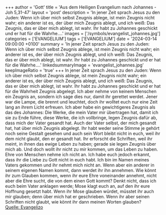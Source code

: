 +++
author = 'Gott'
title = 'Aus dem Heiligen Evangelium nach Johannes - Joh 5,31-47'
layout = 'post'
description = 'In jener Zeit sprach Jesus zu den Juden: Wenn ich über mich selbst Zeugnis ablege, ist mein Zeugnis nicht wahr; ein anderer ist es, der über mich Zeugnis ablegt, und ich weiß: Das Zeugnis, das er über mich ablegt, ist wahr. Ihr habt zu Johannes geschickt und er hat für die Wahrhe....'
images = ['/symbols/evangelist_johannes.jpg']
categories = ['EVANGELIUM']
tags = ['EVANGELIUM']
date = '2024-03-14 09:00:00 +0100'
summary = 'In jener Zeit sprach Jesus zu den Juden: Wenn ich über mich selbst Zeugnis ablege, ist mein Zeugnis nicht wahr; ein anderer ist es, der über mich Zeugnis ablegt, und ich weiß: Das Zeugnis, das er über mich ablegt, ist wahr. Ihr habt zu Johannes geschickt und er hat für die Wahrhe....'
linkedsummaryImage = 'evangelist_johannes.jpg'
keepImageRatio = 'true'
+++
In jener Zeit sprach Jesus zu den Juden: Wenn ich über mich selbst Zeugnis ablege, ist mein Zeugnis nicht wahr;
ein anderer ist es, der über mich Zeugnis ablegt, und ich weiß: Das Zeugnis, das er über mich ablegt, ist wahr.
Ihr habt zu Johannes geschickt und er hat für die Wahrheit Zeugnis abgelegt.<!--more-->
Ich aber nehme von keinem Menschen ein Zeugnis an, sondern ich sage dies nur, damit ihr gerettet werdet.
Jener war die Lampe, die brennt und leuchtet, doch ihr wolltet euch nur eine Zeit lang an ihrem Licht erfreuen.
Ich aber habe ein gewichtigeres Zeugnis als das des Johannes: Die Werke, die mein Vater mir übertragen hat, damit ich sie zu Ende führe, diese Werke, die ich vollbringe, legen Zeugnis dafür ab, dass mich der Vater gesandt hat.
Auch der Vater selbst, der mich gesandt hat, hat über mich Zeugnis abgelegt. Ihr habt weder seine Stimme je gehört noch seine Gestalt gesehen
und auch sein Wort bleibt nicht in euch, weil ihr dem nicht glaubt, den er gesandt hat.
Ihr erforscht die Schriften, weil ihr meint, in ihnen das ewige Leben zu haben; gerade sie legen Zeugnis über mich ab.
Und doch wollt ihr nicht zu mir kommen, um das Leben zu haben.
Ehre von Menschen nehme ich nicht an.
Ich habe euch jedoch erkannt, dass ihr die Liebe zu Gott nicht in euch habt.
Ich bin im Namen meines Vaters gekommen und ihr nehmt mich nicht an. Wenn aber ein anderer in seinem eigenen Namen kommt, dann werdet ihr ihn annehmen.
Wie könnt ihr zum Glauben kommen, wenn ihr eure Ehre voneinander annehmt, nicht aber die Ehre sucht, die von dem einen Gott kommt?
Denkt nicht, dass ich euch beim Vater anklagen werde; Mose klagt euch an, auf den ihr eure Hoffnung gesetzt habt.
Wenn ihr Mose glauben würdet, müsstet ihr auch mir glauben; denn über mich hat er geschrieben.
Wenn ihr aber seinen Schriften nicht glaubt, wie könnt ihr dann meinen Worten glauben?<br> [Quelle: Evangelizo](https://evangeliumtagfuertag.org/DE/gospel)